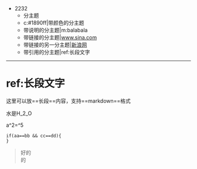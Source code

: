 - 2232
	- 分主题
	- c:#1890ff|带颜色的分主题
	- 带说明的分主题|m:balabala
	- 带链接的分主题|www.sina.com
	- 带链接的另一分主题|[新浪网](www.sina.com)
	- 带引用的分主题|ref:长段文字

***
# ref:长段文字


这里可以放==长段==内容，支持==markdown==格式

水是H_2_O  

a^2=^5

```javascrpt
if(aa==bb && cc==dd){
}
```

> 好的  
的